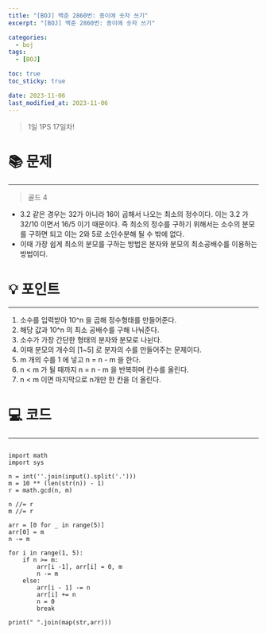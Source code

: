 ```yaml
---
title: "[BOJ] 백준 2860번: 종이에 숫자 쓰기"
excerpt: "[BOJ] 백준 2860번: 종이에 숫자 쓰기"

categories:
  - boj
tags:
  - [BOJ]

toc: true
toc_sticky: true

date: 2023-11-06
last_modified_at: 2023-11-06
---
```


> 1일 1PS 17일차!

# 📚 문제

---

> 골드 4


- 3.2 같은 경우는 32가 아니라 16이 곱해서 나오는 최소의 정수이다. 이는 3.2 가 32/10 이면서 16/5 이기 때문이다. 즉 최소의 정수를 구하기 위해서는 소수의 분모를 구하면 되고 이는 2와 5로 소인수분해 될 수 밖에 없다.
- 이때 가장 쉽게 최소의 분모를 구하는 방법은 분자와 분모의 최소공배수를 이용하는 방법이다. 

# 💡 포인트

---

1. 소수를 입력받아 10^n 을 곱해 정수형태를 만들어준다.
2. 해당 값과 10^n 의 최소 공배수를 구해 나눠준다.
3. 소수가 가장 간단한 형태의 분자와 분모로 나뉜다.
4. 이때 분모의 개수의 [1~5] 로 분자의 수를 만들어주는 문제이다.
5. m 개의 수를 1 에 넣고 n = n - m 을 한다. 
6. n < m 가 될 때까지 n = n - m 을 반복하며 칸수를 올린다.
7. n < m 이면 마지막으로 n개만 한 칸을 더 올린다. 

# 💻 코드

---

```

import math
import sys

n = int(''.join(input().split('.')))
m = 10 ** (len(str(n)) - 1)
r = math.gcd(n, m)

n //= r
m //= r

arr = [0 for _ in range(5)]
arr[0] = m
n -= m

for i in range(1, 5):
    if n >= m:
        arr[i -1], arr[i] = 0, m
        n -= m
    else:
        arr[i - 1] -= n
        arr[i] += n
        n = 0
        break

print(" ".join(map(str,arr)))


```
